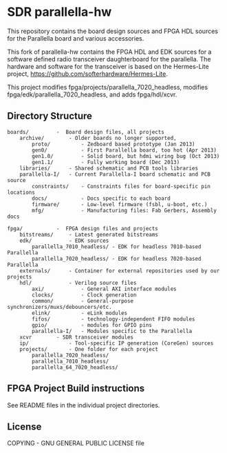 # SDR parallella-hw

This repository contains the board design sources and FPGA HDL sources for 
the Parallella board and various accessories.

This fork of parallella-hw contains the FPGA HDL and EDK sources for a
software defined radio transceiver daughterboard for the parallella.  The
hardware and software for the transceiver is based on the Hermes-Lite project, 
https://github.com/softerhardware/Hermes-Lite.

This project modifies fpga/projects/parallella_7020_headless,
modifies fpga/edk/parallella_7020_headless,
and adds fpga/hdl/xcvr.

## Directory Structure

```
boards/         -  Board design files, all projects
    archive/        - Older boards no longer supported,
        proto/          - Zedboard based prototype (Jan 2013)
        gen0/           - First Parallella board, too hot (Apr 2013)
        gen1.0/         - Solid board, but hdmi wiring bug (Oct 2013)
        gen1.1/         - Fully working board (Dec 2013)
    libraries/      - Shared schematic and PCB tools libraries
    parallella-I/   - Current Parallella-I board schematic and PCB source
        constraints/    - Constraints files for board-specific pin locations
        docs/           - Docs specific to each board
        firmware/       - Low-level firmware (fsbl, u-boot, etc.)
        mfg/            - Manufacturing files: Fab Gerbers, Assembly docs

fpga/           -  FPGA design files and projects
    bitstreams/     - Latest generated bitstreams
    edk/            - EDK sources
        parallella_7010_headless/ - EDK for headless 7010-based Parallella
        parallella_7020_headless/ - EDK for headless 7020-based Parallella
    externals/      - Container for external repositories used by our projects
    hdl/            - Verilog source files
        axi/            - General AXI interface modules
        clocks/         - Clock generation
        common/         - General-purpose synchronizers/muxs/debouncers/etc.
        elink/          - eLink modules
        fifos/          - technology-independent FIFO modules
        gpio/           - modules for GPIO pins
        parallella-I/   - Modules specific to the Parallella
	xcvr		- SDR transceiver modules
    ip/             - Tool-specific IP generation (CoreGen) sources
    projects/       - One folder for each project
        parallella_7020_headless/
        parallella_7010_headless/
        parallella_64_7020_headless/
```

## FPGA Project Build instructions

See README files in the individual project directories.

## License

COPYING         -  GNU GENERAL PUBLIC LICENSE file


